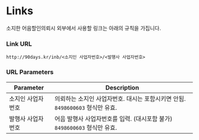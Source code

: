 # Links

소지한 어음할인의뢰시 외부에서 사용할 링크는 아래의 규칙을 가집니다.

### Link URL

`http://90days.kr/inb/<소지인 사업자번호>/<발행사 사업자번호>`


### URL Parameters

Parameter | Description
--------- | -----------
소지인 사업자번호 | 의뢰하는 소지인 사업자번호. 대시는 포함시키면 안됨. `8498600603` 형식만 유효. 
발행사 사업자번호 | 어음 발행사 사업자번호를 입력. (대시포함 불가) `8498600603` 형식만 유효. 

